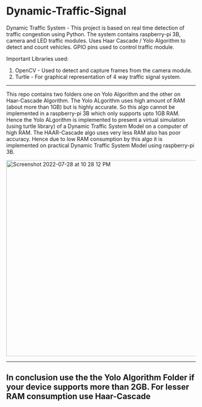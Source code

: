 # Dynamic-Traffic-Signal

Dynamic Traffic System - This project is based on real time detection of traffic congestion using Python. The system contains raspberry-pi 3B, camera and LED traffic modules. Uses Haar Cascade / Yolo Algorithm to detect and count vehicles. GPIO pins used to control traffic module.

Important Libraries used:
1. OpenCV - Used to detect and capture frames from the camera module.
2. Turtle - For graphical representation of 4 way traffic signal system.

***
This repo contains two folders one on Yolo Algorithm and the other on Haar-Cascade Algorithm. The Yolo ALgorithm uses high amount of RAM (about more than 1GB) but is highly accurate. So this algo cannot be implemented in a raspberry-pi 3B which only supports upto 1GB RAM. Hence the Yolo ALgorithm is implemented to present a virtual simulation (using turtle library) of a Dynamic Traffic System Model on a computer of high RAM. The HAAR-Cascade algo uses very less RAM also has poor accuracy. Hence due to low RAM consumption by this algo it is implemented on practical Dynamic Traffic System Model using raspberry-pi 3B.

<img width="520" alt="Screenshot 2022-07-28 at 10 28 12 PM" src="https://user-images.githubusercontent.com/107111616/181595278-0b0579a8-e717-478d-a4bf-955b0acd5866.png">

***
## In conclusion use the the Yolo Algorithm Folder if your device supports more than 2GB. For lesser RAM consumption use Haar-Cascade
